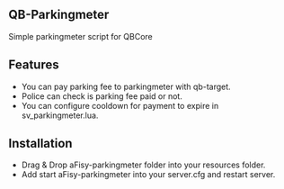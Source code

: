 ## QB-Parkingmeter
Simple parkingmeter script for QBCore


## Features
- You can pay parking fee to parkingmeter with qb-target.
- Police can check is parking fee paid or not.
- You can configure cooldown for payment to expire in sv_parkingmeter.lua.

## Installation
- Drag & Drop aFisy-parkingmeter folder into your resources folder.
- Add start aFisy-parkingmeter into your server.cfg and restart server.

